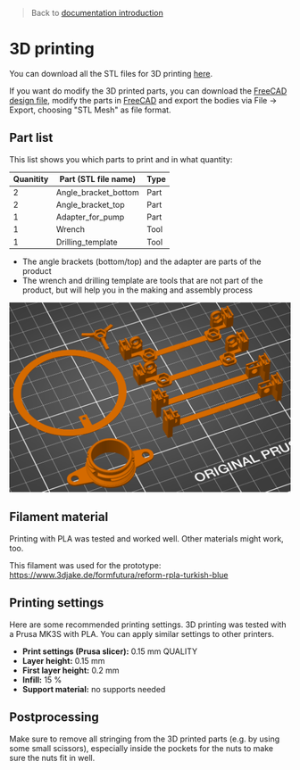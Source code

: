 > Back to [documentation introduction](Introduction.md)

# 3D printing

You can download all the STL files for 3D printing [here](../3D_printing).

If you want do modify the 3D printed parts, you can download the [FreeCAD design file](../CAD), modify the parts in [FreeCAD](https://www.freecad.org/) and export the bodies via File -> Export, choosing "STL Mesh" as file format.

## Part list

This list shows you which parts to print and in what quantity:

| Quanitity | Part (STL file name) | Type |
|-----------|----------------------|------|
| 2         | Angle_bracket_bottom | Part |
| 2         | Angle_bracket_top    | Part |
| 1         | Adapter_for_pump     | Part |
| 1         | Wrench               | Tool |
| 1         | Drilling_template    | Tool |

- The angle brackets (bottom/top) and the adapter are parts of the product
- The wrench and drilling template are tools that are not part of the product, but will help you in the making and assembly process

<img width="550" src="images/Slicing.png">

## Filament material

Printing with PLA was tested and worked well. Other materials might work, too.

This filament was used for the prototype: https://www.3djake.de/formfutura/reform-rpla-turkish-blue

## Printing settings

Here are some recommended printing settings. 3D printing was tested with a Prusa MK3S with PLA. You can apply similar settings to other printers.

- **Print settings (Prusa slicer):** 0.15 mm QUALITY
- **Layer height:** 0.15 mm
- **First layer height:** 0.2 mm
- **Infill:** 15 %
- **Support material:** no supports needed

## Postprocessing

Make sure to remove all stringing from the 3D printed parts (e.g. by using some small scissors), especially inside the pockets for the nuts to make sure the nuts fit in well.
